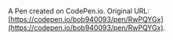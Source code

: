 # 

A Pen created on CodePen.io. Original URL: [https://codepen.io/bob940093/pen/RwPQYGx](https://codepen.io/bob940093/pen/RwPQYGx).


